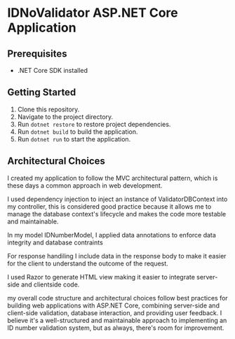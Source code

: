 # IDNoValidator ASP.NET Core Application

## Prerequisites

- .NET Core SDK installed

## Getting Started

1. Clone this repository.
2. Navigate to the project directory.
3. Run `dotnet restore` to restore project dependencies.
4. Run `dotnet build` to build the application.
5. Run `dotnet run` to start the application.

## Architectural Choices

I created my application to follow the MVC architectural pattern, which is these days a common approach in web development. 

I used dependency injection to inject an instance of ValidatorDBContext into my controller, this is considered good practice because it allows me to manage the database context's lifecycle and makes the code more testable and maintainable.

In my model IDNumberModel, I applied data annotations to enforce data integrity and database contraints

For response handiling I include data in the response body to make it easier for the client to understand the outcome of the request.

I used Razor to generate HTML view making it easier to integrate server-side and clientside code.

my overall code structure and architectural choices follow best practices for building web applications with ASP.NET Core, combining server-side and client-side validation, database interaction, and providing user feedback. I believe it's a well-structured and maintainable approach to implementing an ID number validation system, but as always, there's room for improvement.


